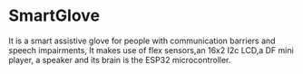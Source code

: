 # SmartGlove
It is a smart assistive glove for people with communication barriers and speech impairments, It makes use of flex sensors,an 16x2 I2c LCD,a DF mini player, a speaker and its brain is the ESP32 microcontroller.

